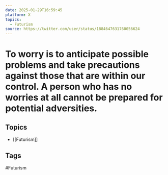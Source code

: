 ```yaml
---
date: 2025-01-29T16:59:45
platform: X
topics:
  - Futurism
source: https://twitter.com/user/status/1884647631760056624
---
```

# To worry is to anticipate possible problems and take precautions against those that are within our control. A person who has no worries at all cannot be prepared for potential adversities.

## Topics
- [[Futurism]]

## Tags
#Futurism